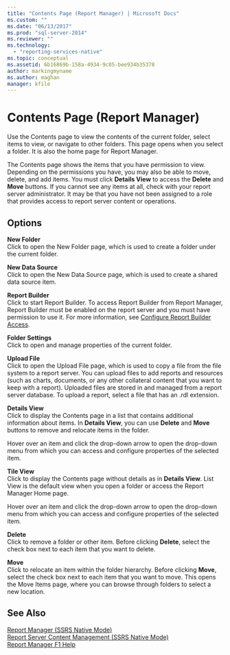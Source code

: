 ```yaml
---
title: "Contents Page (Report Manager) | Microsoft Docs"
ms.custom: ""
ms.date: "06/13/2017"
ms.prod: "sql-server-2014"
ms.reviewer: ""
ms.technology: 
  - "reporting-services-native"
ms.topic: conceptual
ms.assetid: 6b16869b-158a-4934-9c85-bee934b35378
author: markingmyname
ms.author: maghan
manager: kfile
---
```

# Contents Page (Report Manager)
  Use the Contents page to view the contents of the current folder, select items to view, or navigate to other folders. This page opens when you select a folder. It is also the home page for Report Manager.  
  
 The Contents page shows the items that you have permission to view. Depending on the permissions you have, you may also be able to move, delete, and add items. You must click **Details View** to access the **Delete** and **Move** buttons. If you cannot see any items at all, check with your report server administrator. It may be that you have not been assigned to a role that provides access to report server content or operations.  
  
## Options  
 **New Folder**  
 Click to open the New Folder page, which is used to create a folder under the current folder.  
  
 **New Data Source**  
 Click to open the New Data Source page, which is used to create a shared data source item.  
  
 **Report Builder**  
 Click to start Report Builder. To access Report Builder from Report Manager, Report Builder must be enabled on the report server and you must have permission to use it. For more information, see [Configure Report Builder Access](report-server/configure-report-builder-access.md).  
  
 **Folder Settings**  
 Click to open and manage properties of the current folder.  
  
 **Upload File**  
 Click to open the Upload File page, which is used to copy a file from the file system to a report server. You can upload files to add reports and resources (such as charts, documents, or any other collateral content that you want to keep with a report). Uploaded files are stored in and managed from a report server database. To upload a report, select a file that has an .rdl extension.  
  
 **Details View**  
 Click to display the Contents page in a list that contains additional information about items. In **Details View**, you can use **Delete** and **Move** buttons to remove and relocate items in the folder.  
  
 Hover over an item and click the drop-down arrow to open the drop-down menu from which you can access and configure properties of the selected item.  
  
 **Tile View**  
 Click to display the Contents page without details as in **Details View**. List View is the default view when you open a folder or access the Report Manager Home page.  
  
 Hover over an item and click the drop-down arrow to open the drop-down menu from which you can access and configure properties of the selected item.  
  
 **Delete**  
 Click to remove a folder or other item. Before clicking **Delete**, select the check box next to each item that you want to delete.  
  
 **Move**  
 Click to relocate an item within the folder hierarchy. Before clicking **Move**, select the check box next to each item that you want to move. This opens the Move Items page, where you can browse through folders to select a new location.  
  
## See Also  
 [Report Manager  &#40;SSRS Native Mode&#41;](../../2014/reporting-services/report-manager-ssrs-native-mode.md)   
 [Report Server Content Management &#40;SSRS Native Mode&#41;](report-server/report-server-content-management-ssrs-native-mode.md)   
 [Report Manager F1 Help](../../2014/reporting-services/report-manager-f1-help.md)  
  
  
